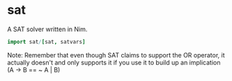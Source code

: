 # sat
A SAT solver written in Nim.

```nim
import sat/[sat, satvars]
```

Note:
  Remember that even though SAT claims to support the OR operator, it actually doesn't and only supports it if you use it to build up an implication (A -> B == ~ A | B)

